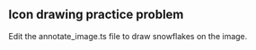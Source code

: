 Icon drawing practice problem
-------------------------------

Edit the annotate_image.ts file to draw snowflakes on the image.